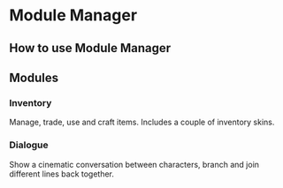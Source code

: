# Module Manager

## How to use Module Manager



## Modules

### Inventory

Manage, trade, use and craft items. Includes a couple of inventory skins.

### Dialogue

Show a cinematic conversation between characters, branch and join different lines back together.



